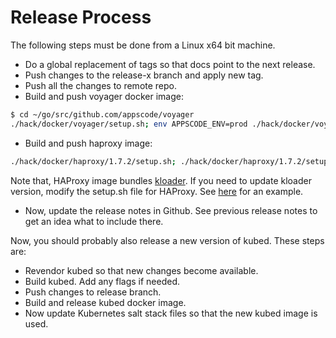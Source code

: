 # Release Process

The following steps must be done from a Linux x64 bit machine.

- Do a global replacement of tags so that docs point to the next release.
- Push changes to the release-x branch and apply new tag.
- Push all the changes to remote repo.
- Build and push voyager docker image:
```sh
$ cd ~/go/src/github.com/appscode/voyager
./hack/docker/voyager/setup.sh; env APPSCODE_ENV=prod ./hack/docker/voyager/setup.sh release
```
- Build and push haproxy image:
```sh
./hack/docker/haproxy/1.7.2/setup.sh; ./hack/docker/haproxy/1.7.2/setup.sh release
```
Note that, HAProxy image bundles [kloader](https://github.com/appscode/kloader). If you need to update kloader version, modify the setup.sh file for HAProxy. See [here](/hack/docker/haproxy/1.7.2/setup.sh#L20) for an example.

- Now, update the release notes in Github. See previous release notes to get an idea what to include there.


Now, you should probably also release a new version of kubed. These steps are:
- Revendor kubed so that new changes become available.
- Build kubed. Add any flags if needed.
- Push changes to release branch.
- Build and release kubed docker image.
- Now update Kubernetes salt stack files so that the new kubed image is used.

